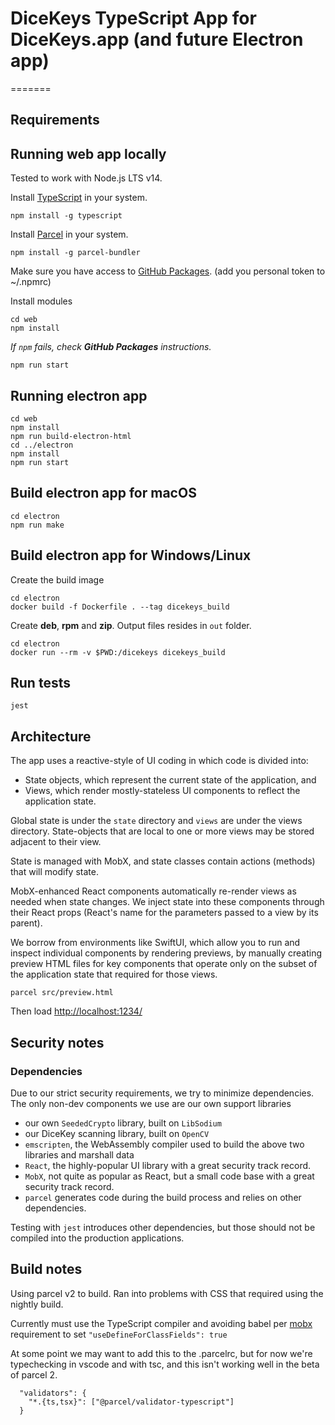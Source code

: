 # DiceKeys TypeScript App for DiceKeys.app (and future Electron app)

=======
## Requirements

## Running web app locally
Tested to work with Node.js LTS v14.

Install [TypeScript](https://www.typescriptlang.org/download) in your system.
```
npm install -g typescript
```

Install [Parcel](https://parceljs.org/) in your system.
```
npm install -g parcel-bundler
```

Make sure you have access to [GitHub Packages](https://docs.github.com/en/packages/working-with-a-github-packages-registry/working-with-the-npm-registry#authenticating-with-a-personal-access-token).
(add you personal token to ~/.npmrc)

Install modules
```
cd web
npm install
```
_If `npm` fails, check **GitHub Packages** instructions._

```
npm run start
```

## Running electron app
```
cd web
npm install
npm run build-electron-html
cd ../electron
npm install
npm run start
```
## Build electron app for macOS

```
cd electron
npm run make
```

## Build electron app for Windows/Linux

Create the build image
```
cd electron
docker build -f Dockerfile . --tag dicekeys_build
```

Create **deb**, **rpm** and **zip**. Output files resides in `out` folder.
```
cd electron
docker run --rm -v $PWD:/dicekeys dicekeys_build
```


## Run tests
```
jest
```

## Architecture

The app uses a reactive-style of UI coding in which code is divided into:
  - State objects, which represent the current state of the application, and
  - Views, which render mostly-stateless UI components to reflect the application state.

Global state is under the `state` directory and `views` are under the views directory.
State-objects that are local to one or more views may be stored adjacent to their view.

State is managed with MobX, and state classes contain actions (methods) that will modify state.

MobX-enhanced React components automatically re-render views as needed when state changes.
We inject state into these components through their React props (React's name for the parameters passed to a view by its parent).

We borrow from environments like SwiftUI, which allow you to run and inspect individual components by rendering previews, by manually
creating preview HTML files for key components that operate only on the subset of the application state that required for those views.

```
parcel src/preview.html
```
Then load [http://localhost:1234/](http://localhost:1234/)


## Security notes

### Dependencies

Due to our strict security requirements, we try to minimize dependencies.  The only non-dev components we use are our own support libraries
  - our own `SeededCrypto` library, built on `LibSodium`
  - our DiceKey scanning library, built on `OpenCV`
  - `emscripten`, the WebAssembly compiler used to build the above two libraries and marshall data
  - `React`, the highly-popular UI library with a great security track record.
  - `MobX`, not quite as popular as React, but a small code base with a great security track record.
  - `parcel` generates code during the build process and relies on other dependencies.
  
Testing with `jest` introduces other dependencies, but those should not be compiled into the production applications.


## Build notes

Using parcel v2 to build.  Ran into problems with CSS that required using the nightly build.


Currently must use the TypeScript compiler and avoiding babel per [mobx](https://mobx.js.org/installation.html) requirement to set `"useDefineForClassFields": true`

At some point we may want to add this to the .parcelrc, but for now we're typechecking in vscode
and with tsc, and this isn't working well in the beta of parcel 2.


```
  "validators": {
    "*.{ts,tsx}": ["@parcel/validator-typescript"]
  }
```
